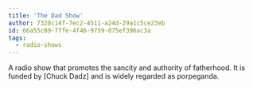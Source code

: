 ```yaml
---
title: 'The Dad Show'
author: 7328c14f-7ec2-4511-a24d-29a1c5ce23eb
id: 66a55c89-77fe-4f46-9759-075ef396ac3a
tags:
  - radio-shows
---
```

A radio show that promotes the sancity and authority of fatherhood. It is funded by [Chuck Dadz] and is widely regarded as porpeganda.